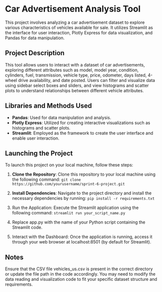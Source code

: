 # Car Advertisement Analysis Tool
This project involves analyzing a car advertisement dataset to explore various characteristics of vehicles available for sale. It utilizes Streamlit as the interface for user interaction, Plotly Express for data visualization, and Pandas for data manipulation.

## Project Description
This tool allows users to interact with a dataset of car advertisements, exploring different attributes such as model, model year, condition, cylinders, fuel, transmission, vehicle type, price, odometer, days listed, 4-wheel drive availability, and date posted. Users can filter and visualize data using sidebar select boxes and sliders, and view histograms and scatter plots to understand relationships between different vehicle attributes.

## Libraries and Methods Used
- **Pandas**: Used for data manipulation and analysis.
- **Plotly Express**: Utilized for creating interactive visualizations such as histograms and scatter plots.
- **Streamlit**: Employed as the framework to create the user interface and enable user interaction.

## Launching the Project
To launch this project on your local machine, follow these steps:

1. **Clone the Repository**: Clone this repository to your local machine using the following command:
```git clone https://github.com/yourusername/sprint-6-project.git```

2. **Install Dependencies**: Navigate to the project directory and install the necessary dependencies by running:
```pip install -r requirements.txt```

3. Run the Application: Execute the Streamlit application using the following command:
```streamlit run your_script_name.py```

4. Replace app.py with the name of your Python script containing the Streamlit code.

5. Interact with the Dashboard: Once the application is running, access it through your web browser at localhost:8501 (by default for Streamlit).

## Notes
Ensure that the CSV file vehicles_us.csv is present in the correct directory or update the file path in the code accordingly.
You may need to modify the data reading and visualization code to fit your specific dataset structure and requirements.
